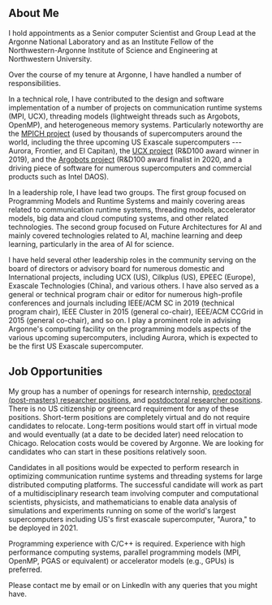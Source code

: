 ## About Me

I hold appointments as a Senior computer Scientist and Group Lead at
the Argonne National Laboratory and as an Institute Fellow of the
Northwestern-Argonne Institute of Science and Engineering at
Northwestern University.

Over the course of my tenure at Argonne, I have handled a number of
responsibilities.

In a technical role, I have contributed to the design and software
implementation of a number of projects on communication runtime
systems (MPI, UCX), threading models (lightweight threads such as
Argobots, OpenMP), and heterogeneous memory systems.  Particularly
noteworthy are the [MPICH project](http://www.mpich.org) (used by
thousands of supercomputers around the world, including the three
upcoming US Exascale supercomputers --- Aurora, Frontier, and El
Capitan), the [UCX project](https://www.openucx.org) (R&D100 award
winner in 2019), and the [Argobots project](https://www.argobots.org)
(R&D100 award finalist in 2020, and a driving piece of software for
numerous supercomputers and commercial products such as Intel DAOS).

In a leadership role, I have lead two groups. The first group focused
on Programming Models and Runtime Systems and mainly covering areas
related to communication runtime systems, threading models,
accelerator models, big data and cloud computing systems, and other
related technologies.  The second group focused on Future
Architectures for AI and mainly covered technologies related to AI,
machine learning and deep learning, particularly in the area of AI for
science.

I have held several other leadership roles in the community serving on
the board of directors or advisory board for numerous domestic and
International projects, including UCX (US), Cilkplus (US), EPEEC
(Europe), Exascale Technologies (China), and various others.  I have
also served as a general or technical program chair or editor for
numerous high-profile conferences and journals including IEEE/ACM SC
in 2019 (technical program chair), IEEE Cluster in 2015 (general
co-chair), IEEE/ACM CCGrid in 2015 (general co-chair), and so on. I
play a prominent role in advising Argonne's computing facility on the
programming models aspects of the various upcoming supercomputers,
including Aurora, which is expected to be the first US Exascale
supercomputer.


## Job Opportunities

My group has a number of openings for research internship,
[predoctoral (post-masters) researcher
positions](https://careers.peopleclick.com/careerscp/client_argonnelab/external/gateway.do?functionName=viewFromLink&jobPostId=9387&localeCode=en-us),
and [postdoctoral researcher
positions](https://careers.peopleclick.com/careerscp/client_argonnelab/post_doc/gateway.do?functionName=viewFromLink&jobPostId=9389&localeCode=en-us).
There is no US citizenship or greencard requirement for any of these
positions.  Short-term positions are completely virtual and do not
require candidates to relocate.  Long-term positions would start off
in virtual mode and would eventually (at a date to be decided later)
need relocation to Chicago.  Relocation costs would be covered by
Argonne.  We are looking for candidates who can start in these
positions relatively soon.

Candidates in all positions would be expected to perform research in
optimizing communication runtime systems and threading systems for
large distributed computing platforms.  The successful candidate will
work as part of a multidisciplinary research team involving computer
and computational scientists, physicists, and mathematicians to enable
data analysis of simulations and experiments running on some of the
world's largest supercomputers including US's first exascale
supercomputer, "Aurora," to be deployed in 2021.

Programming experience with C/C++ is required.  Experience with high
performance computing systems, parallel programming models (MPI,
OpenMP, PGAS or equivalent) or accelerator models (e.g., GPUs) is
preferred.

Please contact me by email or on LinkedIn with any queries that you
might have.
